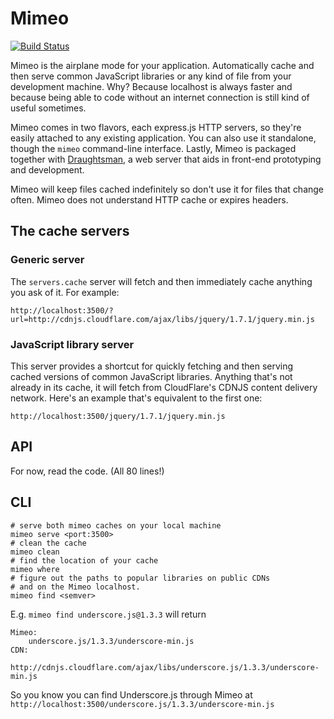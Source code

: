 # Mimeo

[![Build Status](https://secure.travis-ci.org/stdbrouw/mimeo.png)](http://travis-ci.org/stdbrouw/mimeo)

Mimeo is the airplane mode for your application. Automatically cache and then serve common JavaScript libraries or any kind of file from your development machine. Why? Because localhost is always faster and because being able to code without an internet connection is still kind of useful sometimes.

Mimeo comes in two flavors, each express.js HTTP servers, so they're easily attached to any existing application. You can also use it standalone, though the `mimeo` command-line interface. Lastly, Mimeo is packaged together with [Draughtsman](https://github.com/stdbrouw/draughtsman), a web server that aids in front-end prototyping and development.

Mimeo will keep files cached indefinitely so don't use it for files that change often. Mimeo does not understand HTTP cache or expires headers.

## The cache servers

### Generic server

The `servers.cache` server will fetch and then immediately cache anything you ask of it. For example: 

    http://localhost:3500/?url=http://cdnjs.cloudflare.com/ajax/libs/jquery/1.7.1/jquery.min.js

### JavaScript library server

This server provides a shortcut for quickly fetching and then serving cached versions of common JavaScript libraries. Anything that's not already in its cache, it will fetch from CloudFlare's CDNJS content delivery network. Here's an example that's equivalent to the first one:

    http://localhost:3500/jquery/1.7.1/jquery.min.js

## API

For now, read the code. (All 80 lines!)

## CLI

    # serve both mimeo caches on your local machine
    mimeo serve <port:3500>
    # clean the cache
    mimeo clean
    # find the location of your cache
    mimeo where
    # figure out the paths to popular libraries on public CDNs
    # and on the Mimeo localhost.
    mimeo find <semver>

E.g. `mimeo find underscore.js@1.3.3` will return

    Mimeo: 
		underscore.js/1.3.3/underscore-min.js
	CDN: 
		http://cdnjs.cloudflare.com/ajax/libs/underscore.js/1.3.3/underscore-min.js

So you know you can find Underscore.js through Mimeo at `http://localhost:3500/underscore.js/1.3.3/underscore-min.js`